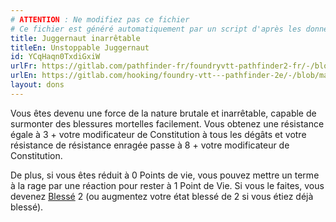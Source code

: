 ```yaml
---
# ATTENTION : Ne modifiez pas ce fichier
# Ce fichier est généré automatiquement par un script d'après les données du module Foundry VTT officiel et de sa traduction
title: Juggernaut inarrêtable
titleEn: Unstoppable Juggernaut
id: YCqHaqn0TxdiGxiW
urlFr: https://gitlab.com/pathfinder-fr/foundryvtt-pathfinder2-fr/-/blob/master/data/feats/YCqHaqn0TxdiGxiW.htm
urlEn: https://gitlab.com/hooking/foundry-vtt---pathfinder-2e/-/blob/master/packs/data/feats.db/unstoppable-juggernaut.json
layout: dons
---
```

Vous êtes devenu une force de la nature brutale et inarrêtable, capable de surmonter des blessures mortelles facilement. Vous obtenez une résistance égale à 3 + votre modificateur de Constitution à tous les dégâts et votre résistance de résistance enragée passe à 8 + votre modificateur de Constitution.

De plus, si vous êtes réduit à 0 Points de vie, vous pouvez mettre un terme à la rage par une réaction pour rester à 1 Point de Vie. Si vous le faites, vous devenez  [Blessé](../conditions/blessé.html) 2 (ou augmentez votre état blessé de 2 si vous étiez déjà blessé).
